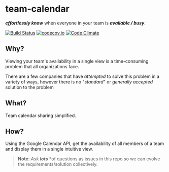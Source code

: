 # team-calendar

***effortlessly know*** when everyone in your team is ***available / busy***.

[![Build Status](https://travis-ci.org/dwyl/team-calendar.svg)](https://travis-ci.org/dwyl/team-calendar)
[![codecov.io](https://codecov.io/github/dwyl/team-calendar/coverage.svg?branch=master)](https://codecov.io/github/dwyl/team-calendar?branch=master)
[![Code Climate](https://codeclimate.com/github/dwyl/team-calendar/badges/gpa.svg)](https://codeclimate.com/github/dwyl/team-calendar)

## Why?

Viewing your team's availability in a single view is
a time-consuming problem that all organizations face.

There are a few companies that have *attempted* to solve this problem
in a variety of ways, however there is no "*standard*" or *generally accepted*
solution to the problem

## What?

Team calendar sharing simplified.

## How?

Using the Google Calendar API, get the availability of all members
of a team and display them in a single intuitive view.

> **Note**: *Ask* ***lots*** *of questions as issues in this repo
 so we can evolve the requirements/solution collectively.
